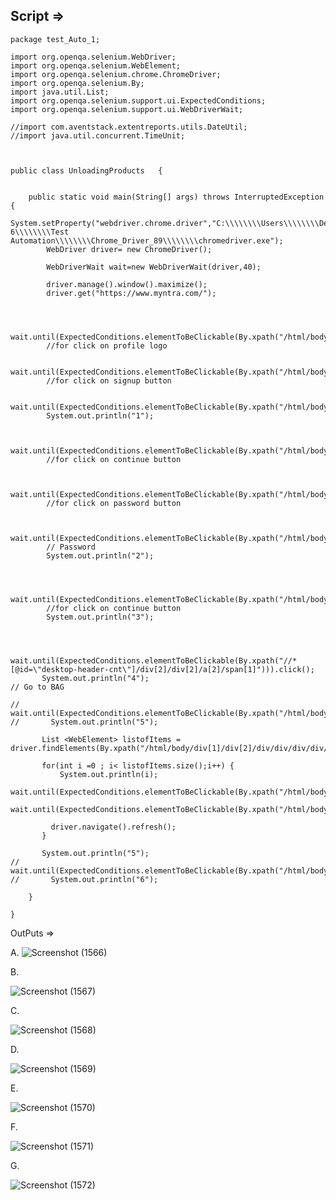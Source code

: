 ## Script =>

```
package test_Auto_1;

import org.openqa.selenium.WebDriver;
import org.openqa.selenium.WebElement;
import org.openqa.selenium.chrome.ChromeDriver;
import org.openqa.selenium.By;
import java.util.List;
import org.openqa.selenium.support.ui.ExpectedConditions;
import org.openqa.selenium.support.ui.WebDriverWait;

//import com.aventstack.extentreports.utils.DateUtil;
//import java.util.concurrent.TimeUnit;



public class UnloadingProducts	 {
	
	
	public static void main(String[] args) throws InterruptedException {
        System.setProperty("webdriver.chrome.driver","C:\\\\\\\\Users\\\\\\\\Dell\\\\\\\\Desktop\\\\\\\\New\\\\\\\\Semester-6\\\\\\\\Test Automation\\\\\\\\Chrome_Driver_89\\\\\\\\chromedriver.exe");
        WebDriver driver= new ChromeDriver();
        
        WebDriverWait wait=new WebDriverWait(driver,40);

        driver.manage().window().maximize();
        driver.get("https://www.myntra.com/");

 
        
        wait.until(ExpectedConditions.elementToBeClickable(By.xpath("/html/body/div[1]/div/div/header/div[2]/div[2]/div/div[1]/span[1]"))).click();     
        //for click on profile logo
        
        wait.until(ExpectedConditions.elementToBeClickable(By.xpath("/html/body/div[1]/div/div/header/div[2]/div[2]/div/div[2]/div[2]/div[2]/div[1]/a"))).click();    
        //for click on signup button
        
        wait.until(ExpectedConditions.elementToBeClickable(By.xpath("/html/body/div[2]/div/div[2]/div[3]/div[2]/div/div/div[1]/div/div/div[2]/div[2]/div[1]/input"))).sendKeys("8766226307");
        System.out.println("1");
        
        
        wait.until(ExpectedConditions.elementToBeClickable(By.xpath("/html/body/div[2]/div/div[2]/div[3]/div[2]/div/div/div[1]/div/div/div[2]/div[2]/div[3]"))).click(); 
        //for click on continue button
        
        
        wait.until(ExpectedConditions.elementToBeClickable(By.xpath("/html/body/div[2]/div/div[2]/div[3]/div[2]/div/div/div[1]/div/div[3]/span"))).click();       
        //for click on password button
       
        
        wait.until(ExpectedConditions.elementToBeClickable(By.xpath("/html/body/div[2]/div/div[2]/div[3]/div[2]/div/div/div[1]/div/div/form/div/div[2]/input"))).sendKeys("Shivani16#");
        // Password
        System.out.println("2");
        
        
                
        wait.until(ExpectedConditions.elementToBeClickable(By.xpath("/html/body/div[2]/div/div[2]/div[3]/div[2]/div/div/div[1]/div/div/form/div/div[3]/button"))).click();       
        //for click on continue button
        System.out.println("3");
      
      
      
       wait.until(ExpectedConditions.elementToBeClickable(By.xpath("//*[@id=\"desktop-header-cnt\"]/div[2]/div[2]/a[2]/span[1]"))).click();       
       System.out.println("4");
// Go to BAG
       
//       wait.until(ExpectedConditions.elementToBeClickable(By.xpath("/html/body/div[1]/div[2]/div/div/div/div/div/div/div[1]/div[6]/div[1]/div/div/div/div[3]/div[1]/button"))).click(); 
//       System.out.println("5");
       
       List <WebElement> listofItems = driver.findElements(By.xpath("/html/body/div[1]/div[2]/div/div/div/div/div/div/div[1]/div[6]/div/div/div/div/div[3]/div[1]/button"));
       
       for(int i =0 ; i< listofItems.size();i++) {
    	   System.out.println(i);
         wait.until(ExpectedConditions.elementToBeClickable(By.xpath("/html/body/div[1]/div[2]/div/div/div/div/div/div/div[1]/div[6]/div[1]/div/div/div/div[3]/div[1]/button"))).click(); 
         wait.until(ExpectedConditions.elementToBeClickable(By.xpath("/html/body/div[1]/div[2]/div/div/div/div/div/div/div[1]/div[6]/div[1]/div/div/div/div[4]/div/div/div[2]/div[2]/button"))).click();
         
         driver.navigate().refresh();
       }
       
       System.out.println("5");
//       wait.until(ExpectedConditions.elementToBeClickable(By.xpath("/html/body/div[1]/div[2]/div/div/div/div/div/div/div[1]/div[6]/div[1]/div/div/div/div[4]/div/div/div[2]/div[2]/button"))).click();
//       System.out.println("6");
	
	}

}

```


OutPuts =>

A.
![Screenshot (1566)](https://user-images.githubusercontent.com/46487696/114280146-9ce3bb00-9a55-11eb-8916-450de13d9344.png)

B.

![Screenshot (1567)](https://user-images.githubusercontent.com/46487696/114280149-9f461500-9a55-11eb-962d-92e07368e41a.png)

C.

![Screenshot (1568)](https://user-images.githubusercontent.com/46487696/114280151-9fdeab80-9a55-11eb-9106-f7bb1fa398f0.png)

D.

![Screenshot (1569)](https://user-images.githubusercontent.com/46487696/114280152-a0774200-9a55-11eb-9832-bc099789ca80.png)

E.

![Screenshot (1570)](https://user-images.githubusercontent.com/46487696/114280154-a2d99c00-9a55-11eb-84e5-c3af8f39a13c.png)

F.

![Screenshot (1571)](https://user-images.githubusercontent.com/46487696/114280155-a2d99c00-9a55-11eb-94ea-d4b64992e307.png)

G.

![Screenshot (1572)](https://user-images.githubusercontent.com/46487696/114280157-a3723280-9a55-11eb-9a8c-49ebb7e0e31e.png)
